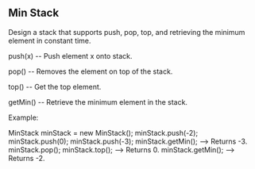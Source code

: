 Min Stack 
---


Design a stack that supports push, pop, top, and retrieving the minimum element in constant time.


push(x) -- Push element x onto stack.


pop() -- Removes the element on top of the stack.


top() -- Get the top element.


getMin() -- Retrieve the minimum element in the stack.




Example:

MinStack minStack = new MinStack();
minStack.push(-2);
minStack.push(0);
minStack.push(-3);
minStack.getMin();   --> Returns -3.
minStack.pop();
minStack.top();      --> Returns 0.
minStack.getMin();   --> Returns -2.



